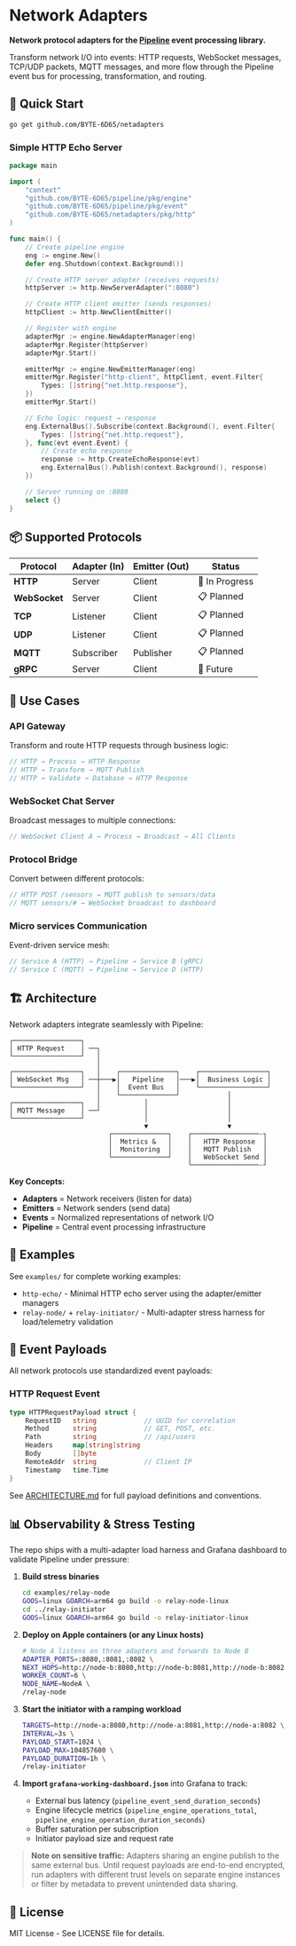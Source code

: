 # Network Adapters

**Network protocol adapters for the [Pipeline](https://github.com/BYTE-6D65/pipeline) event processing library.**

Transform network I/O into events: HTTP requests, WebSocket messages, TCP/UDP packets, MQTT messages, and more flow through the Pipeline event bus for processing, transformation, and routing.

## 🚀 Quick Start

```bash
go get github.com/BYTE-6D65/netadapters
```

### Simple HTTP Echo Server

```go
package main

import (
    "context"
    "github.com/BYTE-6D65/pipeline/pkg/engine"
    "github.com/BYTE-6D65/pipeline/pkg/event"
    "github.com/BYTE-6D65/netadapters/pkg/http"
)

func main() {
    // Create pipeline engine
    eng := engine.New()
    defer eng.Shutdown(context.Background())

    // Create HTTP server adapter (receives requests)
    httpServer := http.NewServerAdapter(":8080")

    // Create HTTP client emitter (sends responses)
    httpClient := http.NewClientEmitter()

    // Register with engine
    adapterMgr := engine.NewAdapterManager(eng)
    adapterMgr.Register(httpServer)
    adapterMgr.Start()

    emitterMgr := engine.NewEmitterManager(eng)
    emitterMgr.Register("http-client", httpClient, event.Filter{
        Types: []string{"net.http.response"},
    })
    emitterMgr.Start()

    // Echo logic: request → response
    eng.ExternalBus().Subscribe(context.Background(), event.Filter{
        Types: []string{"net.http.request"},
    }, func(evt event.Event) {
        // Create echo response
        response := http.CreateEchoResponse(evt)
        eng.ExternalBus().Publish(context.Background(), response)
    })

    // Server running on :8080
    select {}
}
```

## 📦 Supported Protocols

| Protocol | Adapter (In) | Emitter (Out) | Status |
|----------|--------------|---------------|--------|
| **HTTP** | Server | Client | 🚧 In Progress |
| **WebSocket** | Server | Client | 📋 Planned |
| **TCP** | Listener | Client | 📋 Planned |
| **UDP** | Listener | Client | 📋 Planned |
| **MQTT** | Subscriber | Publisher | 📋 Planned |
| **gRPC** | Server | Client | 💭 Future |

## 🎯 Use Cases

### API Gateway
Transform and route HTTP requests through business logic:
```go
// HTTP → Process → HTTP Response
// HTTP → Transform → MQTT Publish
// HTTP → Validate → Database → HTTP Response
```

### WebSocket Chat Server
Broadcast messages to multiple connections:
```go
// WebSocket Client A → Process → Broadcast → All Clients
```

### Protocol Bridge
Convert between different protocols:
```go
// HTTP POST /sensors → MQTT publish to sensors/data
// MQTT sensors/# → WebSocket broadcast to dashboard
```

### Micro services Communication
Event-driven service mesh:
```go
// Service A (HTTP) → Pipeline → Service B (gRPC)
// Service C (MQTT) → Pipeline → Service D (HTTP)
```

## 🏗️ Architecture

Network adapters integrate seamlessly with Pipeline:

```
┌─────────────────┐
│ HTTP Request    │ ──┐
└─────────────────┘   │
                      │
┌─────────────────┐   │    ┌──────────────┐    ┌─────────────────┐
│ WebSocket Msg   │ ──┼───▶│   Pipeline   │───▶│  Business Logic │
└─────────────────┘   │    │  Event Bus   │    └─────────────────┘
                      │    └──────────────┘            │
┌─────────────────┐   │           │                    │
│ MQTT Message    │ ──┘           │                    │
└─────────────────┘               │                    │
                                  ▼                    ▼
                         ┌──────────────┐    ┌─────────────────-┐
                         │  Metrics &   │    │   HTTP Response  │
                         │  Monitoring  │    │   MQTT Publish   │
                         └──────────────┘    │   WebSocket Send │
                                             └─────────────────-┘
```

**Key Concepts:**
- **Adapters** = Network receivers (listen for data)
- **Emitters** = Network senders (send data)
- **Events** = Normalized representations of network I/O
- **Pipeline** = Central event processing infrastructure

## 🔧 Examples

See `examples/` for complete working examples:
- `http-echo/` - Minimal HTTP echo server using the adapter/emitter managers
- `relay-node/` + `relay-initiator/` - Multi-adapter stress harness for load/telemetry validation

## 🎨 Event Payloads

All network protocols use standardized event payloads:

### HTTP Request Event
```go
type HTTPRequestPayload struct {
    RequestID   string            // UUID for correlation
    Method      string            // GET, POST, etc.
    Path        string            // /api/users
    Headers     map[string]string
    Body        []byte
    RemoteAddr  string            // Client IP
    Timestamp   time.Time
}
```

See [ARCHITECTURE.md](ARCHITECTURE.md) for full payload definitions and conventions.

## 📊 Observability & Stress Testing

The repo ships with a multi-adapter load harness and Grafana dashboard to validate Pipeline under pressure:

1. **Build stress binaries**
   ```bash
   cd examples/relay-node
   GOOS=linux GOARCH=arm64 go build -o relay-node-linux
   cd ../relay-initiator
   GOOS=linux GOARCH=arm64 go build -o relay-initiator-linux
   ```

2. **Deploy on Apple containers (or any Linux hosts)**
   ```bash
   # Node A listens on three adapters and forwards to Node B
   ADAPTER_PORTS=:8080,:8081,:8082 \
   NEXT_HOPS=http://node-b:8080,http://node-b:8081,http://node-b:8082 \
   WORKER_COUNT=6 \
   NODE_NAME=NodeA \
   /relay-node
   ```

3. **Start the initiator with a ramping workload**
   ```bash
   TARGETS=http://node-a:8080,http://node-a:8081,http://node-a:8082 \
   INTERVAL=3s \
   PAYLOAD_START=1024 \
   PAYLOAD_MAX=104857600 \
   PAYLOAD_DURATION=1h \
   /relay-initiator
   ```

4. **Import `grafana-working-dashboard.json`** into Grafana to track:
   - External bus latency (`pipeline_event_send_duration_seconds`)
   - Engine lifecycle metrics (`pipeline_engine_operations_total`, `pipeline_engine_operation_duration_seconds`)
   - Buffer saturation per subscription
   - Initiator payload size and request rate


> **Note on sensitive traffic:** Adapters sharing an engine publish to the same external bus. Until request payloads are end-to-end encrypted, run adapters with different trust levels on separate engine instances or filter by metadata to prevent unintended data sharing.

## 📄 License

MIT License - See LICENSE file for details.
